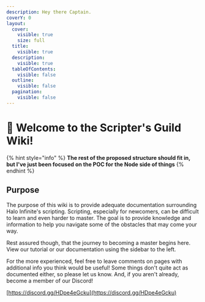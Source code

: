 ```yaml
---
description: Hey there Captain.
coverY: 0
layout:
  cover:
    visible: true
    size: full
  title:
    visible: true
  description:
    visible: true
  tableOfContents:
    visible: false
  outline:
    visible: false
  pagination:
    visible: false
---
```


# 👋 Welcome to the Scripter's Guild Wiki!

{% hint style="info" %}
**The rest of the proposed structure should fit in, but I've just been focused on the POC for the Node side of things**
{% endhint %}

## Purpose

The purpose of this wiki is to provide adequate documentation surrounding Halo Infinite's scripting. Scripting, especially for newcomers, can be difficult to learn and even harder to master. The goal is to provide knowledge and information to help you navigate some of the obstacles that may come your way.

Rest assured though, that the journey to becoming a master begins here. View our tutorial or our documentation using the sidebar to the left.

For the more experienced, feel free to leave comments on pages with additional info you think would be useful! Some things don't quite act as documented either, so please let us know. And, if you aren't already, become a member of our Discord!

[https://discord.gg/HDpe4eGcku](https://discord.gg/HDpe4eGcku)
